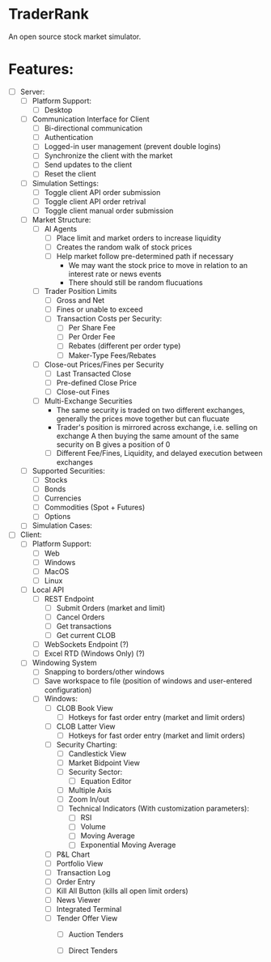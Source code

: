 # TraderRank

An open source stock market simulator.

# Features:
- [ ] Server:
  - [ ] Platform Support:
    - [ ] Desktop  
  - [ ] Communication Interface for Client
    - [ ] Bi-directional communication
    - [ ] Authentication
    - [ ] Logged-in user management (prevent double logins)
    - [ ] Synchronize the client with the market
    - [ ] Send updates to the client
    - [ ] Reset the client
  - [ ] Simulation Settings:
    - [ ] Toggle client API order submission
    - [ ] Toggle client API order retrival
    - [ ] Toggle client manual order submission
  - [ ] Market Structure:
    - [ ] AI Agents
      - [ ] Place limit and market orders to increase liquidity
      - [ ] Creates the random walk of stock prices
      - [ ] Help market follow pre-determined path if necessary
        - We may want the stock price to move in relation to an interest rate or news events
        - There should still be random flucuations
    - [ ] Trader Position Limits
        - [ ] Gross and Net
        - [ ] Fines or unable to exceed
      - [ ] Transaction Costs per Security:
        - [ ] Per Share Fee
        - [ ] Per Order Fee
        - [ ] Rebates (different per order type)
        - [ ] Maker-Type Fees/Rebates
     - [ ] Close-out Prices/Fines per Security
       - [ ] Last Transacted Close
       - [ ] Pre-defined Close Price
       - [ ] Close-out Fines
    - [ ] Multi-Exchange Securities
      - The same security is traded on two different exchanges, generally the prices move together but can flucuate
      - Trader's position is mirrored across exchange, i.e. selling on exchange A then buying the same amount of the same security on B gives a position of 0
      - [ ] Different Fee/Fines, Liquidity, and delayed execution between exchanges 
  - [ ] Supported Securities:
    - [ ] Stocks
    - [ ] Bonds
    - [ ] Currencies
    - [ ] Commodities (Spot + Futures)
    - [ ] Options  
  - [ ] Simulation Cases: 
- [ ] Client:
  - [ ] Platform Support:
    - [ ] Web 
    - [ ] Windows
    - [ ] MacOS
    - [ ] Linux  
  - [ ] Local API
    - [ ] REST Endpoint
      - [ ] Submit Orders (market and limit)
      - [ ] Cancel Orders
      - [ ] Get transactions
      - [ ] Get current CLOB  
    - [ ] WebSockets Endpoint (?)
    - [ ] Excel RTD (Windows Only) (?)
  - [ ] Windowing System
    - [ ] Snapping to borders/other windows
    - [ ] Save workspace to file (position of windows and user-entered configuration)
    - [ ] Windows:
      - [ ] CLOB Book View
        - [ ] Hotkeys for fast order entry (market and limit orders) 
      - [ ] CLOB Latter View
        - [ ] Hotkeys for fast order entry (market and limit orders) 
      - [ ] Security Charting:
        - [ ] Candlestick View
        - [ ] Market Bidpoint View
        - [ ] Security Sector:
          - [ ] Equation Editor
        - [ ] Multiple Axis
        - [ ] Zoom In/out
        - [ ] Technical Indicators (With customization parameters):
          - [ ] RSI
          - [ ] Volume
          - [ ] Moving Average
          - [ ] Exponential Moving Average
      - [ ] P&L Chart
      - [ ] Portfolio View
      - [ ] Transaction Log
      - [ ] Order Entry
      - [ ] Kill All Button (kills all open limit orders)
      - [ ] News Viewer
      - [ ] Integrated Terminal
      - [ ] Tender Offer View
        - [ ] Auction Tenders
        - [ ] Direct Tenders 
  

